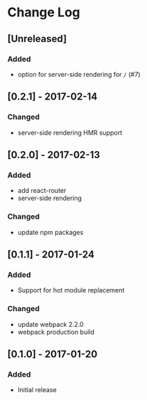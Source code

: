 # Change Log

## [Unreleased]
### Added
- option for server-side rendering for `/` (#7)

## [0.2.1] - 2017-02-14
### Changed
- server-side rendering HMR support

## [0.2.0] - 2017-02-13
### Added
- add react-router
- server-side rendering

### Changed
- update npm packages

## [0.1.1] - 2017-01-24
### Added
- Support for hot module replacement

### Changed
- update webpack 2.2.0
- webpack production build

## [0.1.0] - 2017-01-20
### Added
- Initial release
